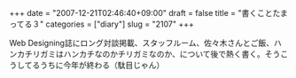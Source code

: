 +++
date = "2007-12-21T02:46:40+09:00"
draft = false
title = "書くことたまってる３"
categories = ["diary"]
slug = "2107"
+++

Web Designing誌にロング対談掲載、スタッフルーム、佐々木さんとご飯、ハンカチリガミはハンカチなのかチリガミなのか、について後で熱く書く。そうこうしてるうちに今年が終わる（駄目じゃん）
